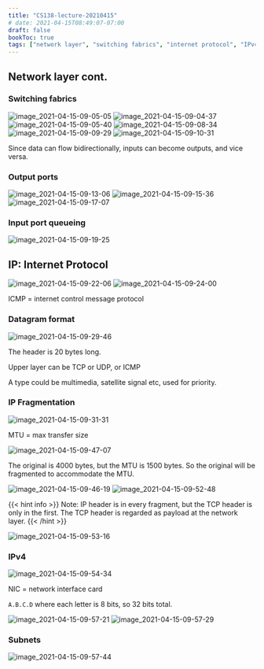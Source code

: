 ```yaml
---
title: "CS138-lecture-20210415"
# date: 2021-04-15T08:49:07-07:00
draft: false
bookToc: true
tags: ["network layer", "switching fabrics", "internet protocol", "IPv4"]
---
```


## Network layer cont.

### Switching fabrics

![image_2021-04-15-09-05-05](/notes/image_2021-04-15-09-05-05.png)
![image_2021-04-15-09-04-37](/notes/image_2021-04-15-09-04-37.png)
![image_2021-04-15-09-05-40](/notes/image_2021-04-15-09-05-40.png)
![image_2021-04-15-09-08-34](/notes/image_2021-04-15-09-08-34.png)
![image_2021-04-15-09-09-29](/notes/image_2021-04-15-09-09-29.png)
![image_2021-04-15-09-10-31](/notes/image_2021-04-15-09-10-31.png)

Since data can flow bidirectionally, inputs can become outputs, and vice versa.

### Output ports

![image_2021-04-15-09-13-06](/notes/image_2021-04-15-09-13-06.png)
![image_2021-04-15-09-15-36](/notes/image_2021-04-15-09-15-36.png)
![image_2021-04-15-09-17-07](/notes/image_2021-04-15-09-17-07.png)

### Input port queueing

![image_2021-04-15-09-19-25](/notes/image_2021-04-15-09-19-25.png)

## IP: Internet Protocol

![image_2021-04-15-09-22-06](/notes/image_2021-04-15-09-22-06.png)
![image_2021-04-15-09-24-00](/notes/image_2021-04-15-09-24-00.png)

ICMP = internet control message protocol

### Datagram format

![image_2021-04-15-09-29-46](/notes/image_2021-04-15-09-29-46.png)

The header is 20 bytes long.

Upper layer can be TCP or UDP, or ICMP

A type could be multimedia, satellite signal etc, used for priority.

### IP Fragmentation

![image_2021-04-15-09-31-31](/notes/image_2021-04-15-09-31-31.png)

MTU = max transfer size

![image_2021-04-15-09-47-07](/notes/image_2021-04-15-09-47-07.png)

The original is 4000 bytes, but the MTU is 1500 bytes.
So the original will be fragmented to accommodate the MTU.

![image_2021-04-15-09-46-19](/notes/image_2021-04-15-09-46-19.png)
![image_2021-04-15-09-52-48](/notes/image_2021-04-15-09-52-48.png)

{{< hint info >}}
Note: IP header is in every fragment, but the TCP header is only in the first.
The TCP header is regarded as payload at the network layer.
{{< /hint >}}

![image_2021-04-15-09-53-16](/notes/image_2021-04-15-09-53-16.png)

### IPv4

![image_2021-04-15-09-54-34](/notes/image_2021-04-15-09-54-34.png)

NIC = network interface card

`A.B.C.D` where each letter is 8 bits, so 32 bits total.

![image_2021-04-15-09-57-21](/notes/image_2021-04-15-09-57-21.png)
![image_2021-04-15-09-57-29](/notes/image_2021-04-15-09-57-29.png)

### Subnets

![image_2021-04-15-09-57-44](/notes/image_2021-04-15-09-57-44.png)

